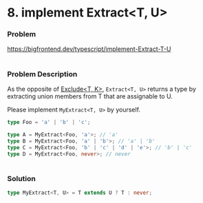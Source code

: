 # 8. implement Extract<T, U>

### Problem

https://bigfrontend.dev/typescript/implement-Extract-T-U

#

### Problem Description

As the opposite of [Exclude<T, K>](https://bigfrontend.dev/typescript/implement-Exclude-T-E), `Extract<T, U>` returns a type by extracting union members from T that are assignable to U.

Please implement `MyExtract<T, U>` by yourself.

```ts
type Foo = 'a' | 'b' | 'c';

type A = MyExtract<Foo, 'a'>; // 'a'
type B = MyExtract<Foo, 'a' | 'b'>; // 'a' | 'b'
type C = MyExtract<Foo, 'b' | 'c' | 'd' | 'e'>; // 'b' | 'c'
type D = MyExtract<Foo, never>; // never
```

#

### Solution

```ts
type MyExtract<T, U> = T extends U ? T : never;
```
